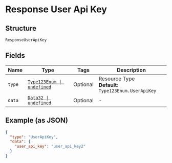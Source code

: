 
# Response User Api Key

## Structure

`ResponseUserApiKey`

## Fields

| Name | Type | Tags | Description |
|  --- | --- | --- | --- |
| `type` | [`Type123Enum \| undefined`](../../doc/models/type-123-enum.md) | Optional | Resource Type<br>**Default**: `Type123Enum.UserApiKey` |
| `data` | [`Data32 \| undefined`](../../doc/models/data-32.md) | Optional | - |

## Example (as JSON)

```json
{
  "type": "UserApiKey",
  "data": {
    "user_api_key": "user_api_key2"
  }
}
```

